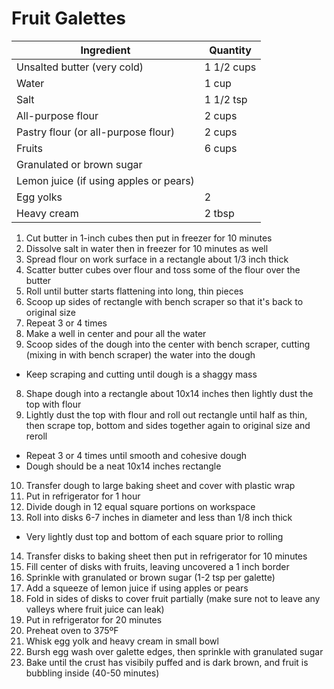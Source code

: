 Fruit Galettes
==============

Ingredient | Quantity
---|---
Unsalted butter (very cold) | 1 1/2 cups
Water | 1 cup
Salt | 1 1/2 tsp
All-purpose flour | 2 cups
Pastry flour (or all-purpose flour) | 2 cups
Fruits | 6 cups
Granulated or brown sugar |
Lemon juice (if using apples or pears) |
Egg yolks | 2
Heavy cream | 2 tbsp

1. Cut butter in 1-inch cubes then put in freezer for 10 minutes
2. Dissolve salt in water then in freezer for 10 minutes as well
3. Spread flour on work surface in a rectangle about 1/3 inch thick
4. Scatter butter cubes over flour and toss some of the flour over the butter
5. Roll until butter starts flattening into long, thin pieces
  1. Scoop up sides of rectangle with bench scraper so that it's back to original size
  2. Repeat 3 or 4 times
6. Make a well in center and pour all the water
7. Scoop sides of the dough into the center with bench scraper, cutting (mixing in with bench scraper) the water into the dough
  * Keep scraping and cutting until dough is a shaggy mass
8. Shape dough into a rectangle about 10x14 inches then lightly dust the top with flour
9. Lightly dust the top with flour and roll out rectangle until half as thin, then scrape top, bottom and sides together again to original size and reroll
  * Repeat 3 or 4 times until smooth and cohesive dough
  * Dough should be a neat 10x14 inches rectangle
10. Transfer dough to large baking sheet and cover with plastic wrap
11. Put in refrigerator for 1 hour
12. Divide dough in 12 equal square portions on workspace
13. Roll into disks 6-7 inches in diameter and less than 1/8 inch thick
  * Very lightly dust top and bottom of each square prior to rolling
14. Transfer disks to baking sheet then put in refrigerator for 10 minutes
15. Fill center of disks with fruits, leaving uncovered a 1 inch border
16. Sprinkle with granulated or brown sugar (1-2 tsp per galette)
17. Add a squeeze of lemon juice if using apples or pears
18. Fold in sides of disks to cover fruit partially (make sure not to leave any valleys where fruit juice can leak)
19. Put in refrigerator for 20 minutes
20. Preheat oven to 375ºF
21. Whisk egg yolk and heavy cream in small bowl
22. Bursh egg wash over galette edges, then sprinkle with granulated sugar
23. Bake until the crust has visibily puffed and is dark brown, and fruit is bubbling inside (40-50 minutes)
